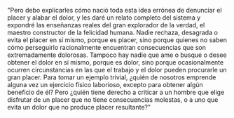 "Pero debo explicarles cómo nació toda esta idea errónea de denunciar el placer y alabar
el dolor, y les daré un relato completo del sistema y expondré las enseñanzas reales del
gran explorador de la verdad, el maestro constructor de la felicidad humana. Nadie rechaza, 
desagrada o evita el placer en sí mismo, porque es placer, sino porque quienes no saben cómo
perseguirlo racionalmente encuentran consecuencias que son extremadamente dolorosas.
Tampoco hay nadie que ame o busque o desee obtener el dolor en sí mismo, 
porque es dolor, sino porque ocasionalmente ocurren circunstancias en las que el trabajo y el
dolor pueden procurarle un gran placer. Para tomar un ejemplo trivial, ¿quién de nosotros
emprende alguna vez un ejercicio físico laborioso, excepto para obtener algún beneficio de él? 
Pero ¿quién tiene derecho a criticar a un hombre que elige disfrutar de un placer que no tiene
consecuencias molestas, o a uno que evita un dolor que no produce placer resultante?"